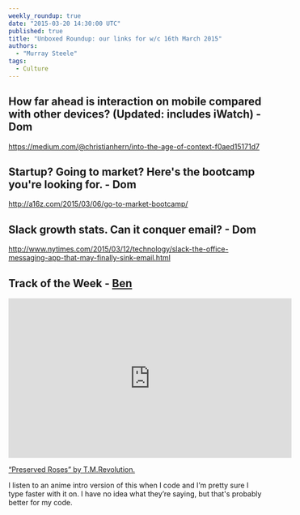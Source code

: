 ```yaml
---
weekly_roundup: true
date: "2015-03-20 14:30:00 UTC"
published: true
title: "Unboxed Roundup: our links for w/c 16th March 2015"
authors:
  - "Murray Steele"
tags:
  - Culture
---
```


## How far ahead is interaction on mobile compared with other devices? (Updated: includes iWatch) - Dom

https://medium.com/@christianhern/into-the-age-of-context-f0aed15171d7

## Startup? Going to market? Here's the bootcamp you're looking for. - Dom

http://a16z.com/2015/03/06/go-to-market-bootcamp/

## Slack growth stats. Can it conquer email? - Dom

http://www.nytimes.com/2015/03/12/technology/slack-the-office-messaging-app-that-may-finally-sink-email.html

## Track of the Week - [Ben](/people#ben-wong)

<iframe width="560" height="315" src="https://www.youtube.com/embed/zynxSanDBzg" frameborder="0" allowfullscreen></iframe>

[“Preserved Roses” by T.M.Revolution.](https://www.youtube.com/watch?v=zynxSanDBzg)

I listen to an anime intro version of this when I code and I’m pretty
sure I type faster with it on. I have no idea what they’re saying, but that's
probably better for my code.
